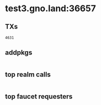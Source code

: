 # test3.gno.land:36657

## TXs
```
4631
```

## addpkgs
```
```

## top realm calls
```
```

## top faucet requesters
```
```

